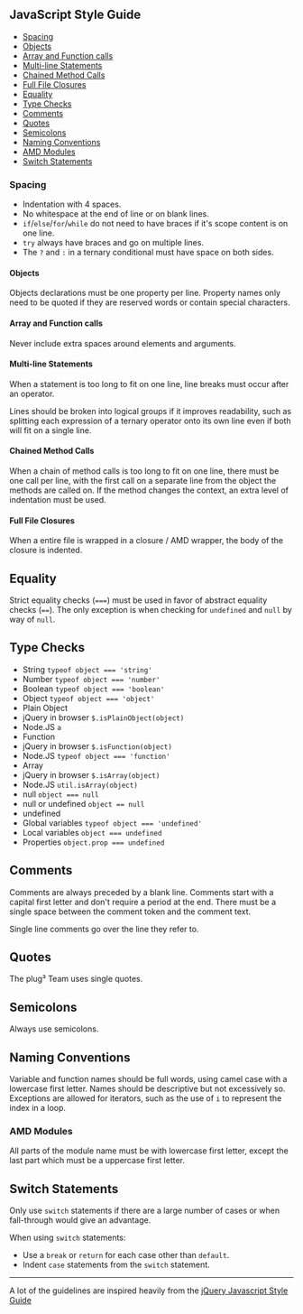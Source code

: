 ## JavaScript Style Guide

 * [Spacing](#spacing)
  * [Objects](#objects)
  * [Array and Function calls](#array-and-function-calls)
  * [Multi-line Statements](#multi-line-statements)
  * [Chained Method Calls](#chained-method-calls)
  * [Full File Closures](#full-file-closures)
 * [Equality](#equality)
 * [Type Checks](#type-checks)
 * [Comments](#comments)
 * [Quotes](#quotes)
 * [Semicolons](#semicolons)
 * [Naming Conventions](#naming-conventions)
  * [AMD Modules](#amd-modules)
 * [Switch Statements](#switch-statements)

### Spacing

* Indentation with 4 spaces.
* No whitespace at the end of line or on blank lines.
* `if`/`else`/`for`/`while` do not need to have braces if it's scope content is on one line.
* `try` always have braces and go on multiple lines.
* The `?` and `:` in a ternary conditional must have space on both sides.

#### Objects

Objects declarations must be one property per line.
Property names only need to be quoted if they are reserved words or contain special characters.

#### Array and Function calls

Never include extra spaces around elements and arguments.

#### Multi-line Statements

When a statement is too long to fit on one line, line breaks must occur after an operator.

Lines should be broken into logical groups if it improves readability, such as splitting each expression of a ternary operator onto its own line even if both will fit on a single line.

#### Chained Method Calls

When a chain of method calls is too long to fit on one line, there must be one call per line, with the first call on a separate line from the object the methods are called on.
If the method changes the context, an extra level of indentation must be used.

#### Full File Closures

When a entire file is wrapped in a closure / AMD wrapper, the body of the closure is indented.

## Equality

Strict equality checks (`===`) must be used in favor of abstract equality checks (`==`).
The only exception is when checking for `undefined` and `null` by way of `null`.

## Type Checks

 * String ```typeof object === 'string'```
 * Number ```typeof object === 'number'```
 * Boolean ```typeof object === 'boolean'```
 * Object ```typeof object === 'object'```
 * Plain Object 
  * jQuery in browser ```$.isPlainObject(object)```
  * Node.JS ```a```
 * Function 
  * jQuery in browser ```$.isFunction(object)```
  * Node.JS ```typeof object === 'function'```
 * Array 
  * jQuery in browser ```$.isArray(object)```
  * Node.JS ```util.isArray(object)```
 * null ```object === null```
 * null or undefined ```object == null```
 * undefined
  * Global variables ```typeof object === 'undefined'```
  * Local variables ```object === undefined```
  * Properties ```object.prop === undefined```

## Comments

Comments are always preceded by a blank line.
Comments start with a capital first letter and don't require a period at the end.
There must be a single space between the comment token and the comment text.

Single line comments go over the line they refer to.

## Quotes

The plug³ Team uses single quotes.

## Semicolons

Always use semicolons.

## Naming Conventions

Variable and function names should be full words, using camel case with a lowercase first letter.
Names should be descriptive but not excessively so.
Exceptions are allowed for iterators, such as the use of `i` to represent the index in a loop.

### AMD Modules

All parts of the module name must be with lowercase first letter, except the last part which must be a uppercase first letter.

## Switch Statements

Only use `switch` statements if there are a large number of cases or when fall-through would give an advantage.

When using `switch` statements:
 * Use a `break` or `return` for each case other than `default`.
 * Indent `case` statements from the `switch` statement.

----------
A lot of the guidelines are inspired heavily from the [jQuery Javascript Style Guide](http://contribute.jquery.org/style-guide/js/)